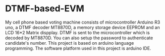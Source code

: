 # DTMF-based-EVM
My cell phone based voting machine consists of microcontroller Arduino R3 uno, a DTMF decoder MT8870D, a memory storage device EEPROM and an LCD 16*2 Matrix dispplay. DTMF is sent to the microcontroller which is decoded by MT8870D. You can also setup the password to authenticate candidate's number. 
This project is based on arduino language programming. The software platform used in this project is arduino IDE. 
